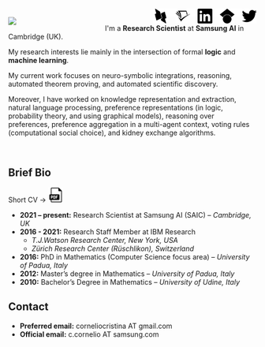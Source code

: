 [<img align="right" height="30" width="30" src="figures/twitter.svg" />](https://twitter.com/Cristina__C) <img align="right" height="15" width="15" src="figures/transparent.png" /> [<img align="right" height="30" width="30" src="figures/googlescholar.svg" />](https://scholar.google.com/citations?user=EP9lmrcAAAAJ&hl=en) <img align="right" height="15" width="15" src="figures/transparent.png" /> [<img align="right" height="30" width="30" src="figures/linkedin.svg" />](https://www.linkedin.com/in/cristina-cornelio-545a8a36/en-us) <img align="right" height="15" width="15" src="figures/transparent.png" /> [<img align="right" height="30" width="30" src="figures/semanticscholar.svg" />](https://www.semanticscholar.org/author/Cristina-Cornelio/2470518) <img align="right" height="15" width="15" src="figures/transparent.png" /> [<img align="right" height="30" width="30" src="figures/dblp.svg" />](https://dblp.uni-trier.de/pid/137/3340.html)

<br clear="left"/>

<img align="left" src="figures/me.png" width="33%" style="margin-right:30px">

I'm a **Research Scientist** at **Samsung AI** in Cambridge (UK).

My research interests lie mainly in the intersection of formal **logic** and **machine learning**.

My current work focuses on neuro-symbolic integrations, reasoning, automated theorem proving, and automated scientific discovery.

Moreover, I have worked on knowledge representation and extraction, natural language processing, preference representations (in logic, probability theory, and using graphical models), reasoning over preferences, preference aggregation in a multi-agent context, voting rules (computational social choice), and kidney exchange algorithms. 
 
<br clear="left"/>

## Brief Bio 

Short CV &rarr; [<img height="30" width="30" src="figures/pdf.svg" />](documents/cv_short.pdf)

* **2021 – present:** Research Scientist at Samsung AI (SAIC) – *Cambridge, UK*
* **2016 - 2021:** Research Staff Member at IBM Research 
  * *T.J.Watson Research Center, New York, USA*
  * *Zürich Research Center (Rüschlikon), Switzerland*
* **2016:** PhD in Mathematics (Computer Science focus area) – *University of Padua, Italy*
* **2012:** Master’s degree in Mathematics – *University of Padua, Italy*
* **2010:** Bachelor’s Degree in Mathematics – *University of Udine, Italy*


## Contact

* **Preferred email:** corneliocristina AT gmail.com
* **Official email:** c.cornelio AT samsung.com
